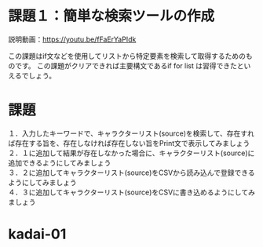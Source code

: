 # 課題１：簡単な検索ツールの作成

説明動画：https://youtu.be/fFaErYaPIdk

この課題はif文などを使用してリストから特定要素を検索して取得するためのものです。
この課題がクリアできれば主要構文であるif for list は習得できたといえるでしょう。


# 課題
１．入力したキーワードで、キャラクターリスト(source)を検索して、存在すれば存在する旨を、存在しなければ存在しない旨をPrint文で表示してみましょう<br>
２．１に追加して結果が存在しなかった場合に、キャラクターリスト(source)に追加できるようにしてみましょう<br>
３．２に追加してキャラクターリスト(source)をCSVから読み込んで登録できるようにしてみましょう<br>
４．３に追加してキャラクターリスト(source)をCSVに書き込めるようにしてみましょう
# kadai-01
